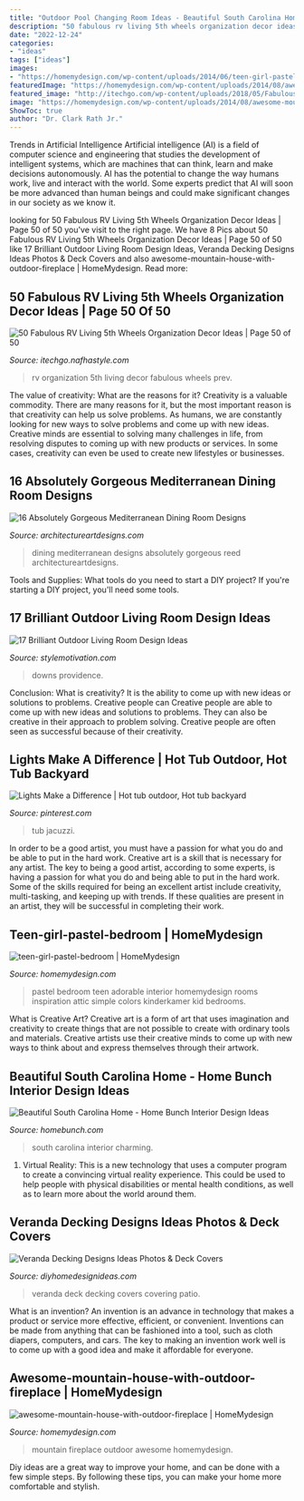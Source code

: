```yaml
---
title: "Outdoor Pool Changing Room Ideas - Beautiful South Carolina Home"
description: "50 fabulous rv living 5th wheels organization decor ideas"
date: "2022-12-24"
categories:
- "ideas"
tags: ["ideas"]
images:
- "https://homemydesign.com/wp-content/uploads/2014/06/teen-girl-pastel-bedroom.jpg"
featuredImage: "https://homemydesign.com/wp-content/uploads/2014/08/awesome-mountain-house-with-outdoor-fireplace.jpg"
featured_image: "http://itechgo.com/wp-content/uploads/2018/05/Fabulous-RV-Living-5th-Wheels-Organization-Decor-Ideas-50.jpg"
image: "https://homemydesign.com/wp-content/uploads/2014/08/awesome-mountain-house-with-outdoor-fireplace.jpg"
ShowToc: true
author: "Dr. Clark Rath Jr."
---
```



Trends in Artificial Intelligence
Artificial intelligence (AI) is a field of computer science and engineering that studies the development of intelligent systems, which are machines that can think, learn and make decisions autonomously. AI has the potential to change the way humans work, live and interact with the world. Some experts predict that AI will soon be more advanced than human beings and could make significant changes in our society as we know it.

	

		
looking for 50 Fabulous RV Living 5th Wheels Organization Decor Ideas | Page 50 of 50 you've visit to the right page. We have 8 Pics about 50 Fabulous RV Living 5th Wheels Organization Decor Ideas | Page 50 of 50 like 17 Brilliant Outdoor Living Room Design Ideas, Veranda Decking Designs Ideas Photos &amp; Deck Covers and also awesome-mountain-house-with-outdoor-fireplace | HomeMydesign. Read more:
		
    
## 50 Fabulous RV Living 5th Wheels Organization Decor Ideas | Page 50 Of 50

<img loading=lazy src="http://itechgo.com/wp-content/uploads/2018/05/Fabulous-RV-Living-5th-Wheels-Organization-Decor-Ideas-50.jpg" onerror="this.onerror=null;this.src='https://tse2.mm.bing.net/th?id=OIP.PhmIN4QdoYy4uhTwGuW-twHaJ4&amp;pid=15.1';" alt="50 Fabulous RV Living 5th Wheels Organization Decor Ideas | Page 50 of 50">

_Source: itechgo.nafhastyle.com_

>rv organization 5th living decor fabulous wheels prev. 

	

The value of creativity: What are the reasons for it?
Creativity is a valuable commodity. There are many reasons for it, but the most important reason is that creativity can help us solve problems. As humans, we are constantly looking for new ways to solve problems and come up with new ideas. Creative minds are essential to solving many challenges in life, from resolving disputes to coming up with new products or services. In some cases, creativity can even be used to create new lifestyles or businesses.

    
## 16 Absolutely Gorgeous Mediterranean Dining Room Designs

<img loading=lazy src="https://www.architectureartdesigns.com/wp-content/uploads/2016/07/16-Absolutely-Gorgeous-Mediterranean-Dining-Room-Designs-13.jpg" onerror="this.onerror=null;this.src='https://tse1.mm.bing.net/th?id=OIP._o9VLhsEV0vZnlDL9kEbjQHaLH&amp;pid=15.1';" alt="16 Absolutely Gorgeous Mediterranean Dining Room Designs">

_Source: architectureartdesigns.com_

>dining mediterranean designs absolutely gorgeous reed architectureartdesigns. 

	

Tools and Supplies: What tools do you need to start a DIY project?
If you're starting a DIY project, you'll need some tools.

    
## 17 Brilliant Outdoor Living Room Design Ideas

<img loading=lazy src="https://www.stylemotivation.com/wp-content/uploads/2014/01/19-Brilliant-Outdoor-Living-Room-Design-Ideas-17.jpg" onerror="this.onerror=null;this.src='https://tse4.mm.bing.net/th?id=OIP.FYMU-vqyWj1R8qRGf5iMEwAAAA&amp;pid=15.1';" alt="17 Brilliant Outdoor Living Room Design Ideas">

_Source: stylemotivation.com_

>downs providence. 

	

Conclusion: What is creativity? It is the ability to come up with new ideas or solutions to problems. Creative people can
Creative people are able to come up with new ideas and solutions to problems. They can also be creative in their approach to problem solving. Creative people are often seen as successful because of their creativity.

    
## Lights Make A Difference | Hot Tub Outdoor, Hot Tub Backyard

<img loading=lazy src="https://i.pinimg.com/736x/5f/8b/e4/5f8be4c25dd1dc972f5fafb3470afa66.jpg" onerror="this.onerror=null;this.src='https://tse4.mm.bing.net/th?id=OIP.v4jqTZif6_j8WtcuugyVEAHaE7&amp;pid=15.1';" alt="Lights Make a Difference | Hot tub outdoor, Hot tub backyard">

_Source: pinterest.com_

>tub jacuzzi. 

	

In order to be a good artist, you must have a passion for what you do and be able to put in the hard work.
Creative art is a skill that is necessary for any artist. The key to being a good artist, according to some experts, is having a passion for what you do and being able to put in the hard work. Some of the skills required for being an excellent artist include creativity, multi-tasking, and keeping up with trends. If these qualities are present in an artist, they will be successful in completing their work.

    
## Teen-girl-pastel-bedroom | HomeMydesign

<img loading=lazy src="https://homemydesign.com/wp-content/uploads/2014/06/teen-girl-pastel-bedroom.jpg" onerror="this.onerror=null;this.src='https://tse2.mm.bing.net/th?id=OIP.nBv4nK4p1kOhSQR-lzFgNgHaLD&amp;pid=15.1';" alt="teen-girl-pastel-bedroom | HomeMydesign">

_Source: homemydesign.com_

>pastel bedroom teen adorable interior homemydesign rooms inspiration attic simple colors kinderkamer kid bedrooms. 

	

What is Creative Art?
Creative art is a form of art that uses imagination and creativity to create things that are not possible to create with ordinary tools and materials. Creative artists use their creative minds to come up with new ways to think about and express themselves through their artwork.

    
## Beautiful South Carolina Home - Home Bunch Interior Design Ideas

<img loading=lazy src="http://www.homebunch.com/wp-content/uploads/174_111ithecawcreek2.jpg" onerror="this.onerror=null;this.src='https://tse1.mm.bing.net/th?id=OIP.2ZkCkt__vNVuvNDWFAjVtgHaJ3&amp;pid=15.1';" alt="Beautiful South Carolina Home - Home Bunch Interior Design Ideas">

_Source: homebunch.com_

>south carolina interior charming. 

	

1. Virtual Reality: This is a new technology that uses a computer program to create a convincing virtual reality experience. This could be used to help people with physical disabilities or mental health conditions, as well as to learn more about the world around them. 

    
## Veranda Decking Designs Ideas Photos &amp; Deck Covers

<img loading=lazy src="https://diyhomedesignideas.com/photos/template/27ml4bq0248d9ynlpywt.jpeg" onerror="this.onerror=null;this.src='https://tse1.mm.bing.net/th?id=OIP.jQBkhRoqMU5JmOwUN5lW4wHaE0&amp;pid=15.1';" alt="Veranda Decking Designs Ideas Photos &amp; Deck Covers">

_Source: diyhomedesignideas.com_

>veranda deck decking covers covering patio. 

	

What is an invention?
An invention is an advance in technology that makes a product or service more effective, efficient, or convenient. Inventions can be made from anything that can be fashioned into a tool, such as cloth diapers, computers, and cars. The key to making an invention work well is to come up with a good idea and make it affordable for everyone.

    
## Awesome-mountain-house-with-outdoor-fireplace | HomeMydesign

<img loading=lazy src="https://homemydesign.com/wp-content/uploads/2014/08/awesome-mountain-house-with-outdoor-fireplace.jpg" onerror="this.onerror=null;this.src='https://tse1.mm.bing.net/th?id=OIP.hTwokhbwU8ddYeveQ6DjlgHaMd&amp;pid=15.1';" alt="awesome-mountain-house-with-outdoor-fireplace | HomeMydesign">

_Source: homemydesign.com_

>mountain fireplace outdoor awesome homemydesign. 

	

Diy ideas are a great way to improve your home, and can be done with a few simple steps. By following these tips, you can make your home more comfortable and stylish.

